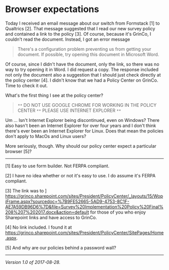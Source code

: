 Browser expectations
====================

Today I received an email message about our switch from Formstack [1]
to Qualtrics [2].  That message suggested that I read our new survey
policy and contained a link to the policy [3].  Of course, because it's
GrinCo, I couldn't read the document.  Instead, I got an error message

> There's a configuration problem preventing us from getting your
document.  If possible, try opening this document in Microsoft Word.

Of course, since I didn't have the document, only the link, so there was
no way to try opening it in Word.  I did request a copy.  The response
included not only the document also a suggestion that I should just check
directly at the policy center [4].  I didn't know that we had a Policy
Center on GrinCo.  Time to check it out.

What's the first thing I see at the policy center?

> `**` DO NOT USE GOOGLE CHROME FOR WORKING IN THE POLICY CENTER `**` PLEASE USE INTERNET EXPLORER `**`

Um ... Isn't Internet Explorer being discontinued, even on Windows?
There also hasn't been an Internet Explorer for over four years and I
don't think there's ever been an Internet Explorer for Linux.  Does that
mean the policies don't apply to MacOs and Linux users?

More seriously, though.  Why should our policy center expect a particular
browser [5]?

---

[1] Easy to use form builder.  Not FERPA compliant.

[2] I have no idea whether or not it's easy to use.  I do assume it's
FERPA compliant.

[3] The link was to ] <https://grinco.sharepoint.com/sites/President/PolicyCenter/_layouts/15/WopiFrame.aspx?sourcedoc=%7B9FE52665-5AD9-4753-8C1F-AE7A59DB96D6%7D&file=Survey%20Implementation%20Policy%20Final%208%207%202017.docx&action=default> for those of you who enjoy Sharepoint links and have access to GrinCo.

[4] No link included.  I found it at <https://grinco.sharepoint.com/sites/President/PolicyCenter/SitePages/Home.aspx>.

[5] And why are our policies behind a password wall?

---

*Version 1.0 of 2017-08-28.*
